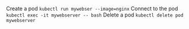 
Create a pod
`kubectl run mywebser --image=nginx`
Connect to the pod
`kubectl exec -it mywebserver -- bash`
Delete a pod
`kubectl delete pod mywebserver`